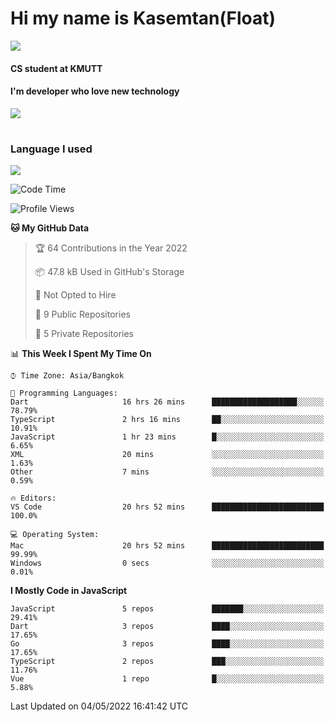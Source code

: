 # Hi my name is Kasemtan(Float)
![](https://64.media.tumblr.com/9c2a8f831efe8da556ffbf89cebb52c9/b86c1ab833a37e32-93/s1280x1920/d000dc22f75df64be2bc150f5fa69c4f6df6bb07.gifv)
#### CS student at KMUTT
#### I'm developer who love new technology
[![](https://github-readme-stats.vercel.app/api?username=FloatKasemtan&show_icons=true&theme=nightowl)]()
#
### Language I used
[![](https://github-readme-stats.vercel.app/api/top-langs/?username=FloatKasemtan&layout=compact&theme=nightowl)]()
<!--START_SECTION:waka-->
![Code Time](http://img.shields.io/badge/Code%20Time-357%20hrs%2014%20mins-blue)

![Profile Views](http://img.shields.io/badge/Profile%20Views-0-blue)

**🐱 My GitHub Data** 

> 🏆 64 Contributions in the Year 2022
 > 
> 📦 47.8 kB Used in GitHub's Storage 
 > 
> 🚫 Not Opted to Hire
 > 
> 📜 9 Public Repositories 
 > 
> 🔑 5 Private Repositories  
 > 
📊 **This Week I Spent My Time On** 

```text
⌚︎ Time Zone: Asia/Bangkok

💬 Programming Languages: 
Dart                     16 hrs 26 mins      ███████████████████░░░░░░   78.79% 
TypeScript               2 hrs 16 mins       ██░░░░░░░░░░░░░░░░░░░░░░░   10.91% 
JavaScript               1 hr 23 mins        █░░░░░░░░░░░░░░░░░░░░░░░░   6.65% 
XML                      20 mins             ░░░░░░░░░░░░░░░░░░░░░░░░░   1.63% 
Other                    7 mins              ░░░░░░░░░░░░░░░░░░░░░░░░░   0.59%

🔥 Editors: 
VS Code                  20 hrs 52 mins      █████████████████████████   100.0%

💻 Operating System: 
Mac                      20 hrs 52 mins      █████████████████████████   99.99% 
Windows                  0 secs              ░░░░░░░░░░░░░░░░░░░░░░░░░   0.01%

```

**I Mostly Code in JavaScript** 

```text
JavaScript               5 repos             ███████░░░░░░░░░░░░░░░░░░   29.41% 
Dart                     3 repos             ████░░░░░░░░░░░░░░░░░░░░░   17.65% 
Go                       3 repos             ████░░░░░░░░░░░░░░░░░░░░░   17.65% 
TypeScript               2 repos             ███░░░░░░░░░░░░░░░░░░░░░░   11.76% 
Vue                      1 repo              █░░░░░░░░░░░░░░░░░░░░░░░░   5.88%

```



 Last Updated on 04/05/2022 16:41:42 UTC
<!--END_SECTION:waka-->
<!--
**FloatKasemtan/FloatKasemtan** is a ✨ _special_ ✨ repository because its `README.md` (this file) appears on your GitHub profile.

Here are some ideas to get you started:

- 🔭 I’m currently working on ...
- 🌱 I’m currently learning ...
- 👯 I’m looking to collaborate on ...
- 🤔 I’m looking for help with ...
- 💬 Ask me about ...
- 📫 How to reach me: ...
- 😄 Pronouns: ...
- ⚡ Fun fact: ...
-->
